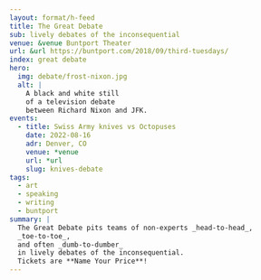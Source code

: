 ```yaml
---
layout: format/h-feed
title: The Great Debate
sub: lively debates of the inconsequential
venue: &venue Buntport Theater
url: &url https://buntport.com/2018/09/third-tuesdays/
index: great debate
hero:
  img: debate/frost-nixon.jpg
  alt: |
    A black and white still
    of a television debate
    between Richard Nixon and JFK.
events:
  - title: Swiss Army knives vs Octopuses
    date: 2022-08-16
    adr: Denver, CO
    venue: *venue
    url: *url
    slug: knives-debate
tags:
  - art
  - speaking
  - writing
  - buntport
summary: |
  The Great Debate pits teams of non-experts _head-to-head_,
  _toe-to-toe_,
  and often _dumb-to-dumber_
  in lively debates of the inconsequential.
  Tickets are **Name Your Price**!
---
```

